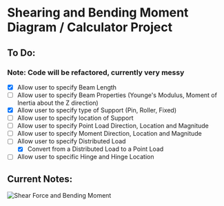 # Shearing and Bending Moment Diagram / Calculator Project

## To Do:

### Note: Code will be refactored, currently very messy

- [x] Allow user to specify Beam Length
- [ ] Allow user to specify Beam Properties (Younge's Modulus, Moment of Inertia about the Z direction)
- [x] Allow user to specify type of Support (Pin, Roller, Fixed)
- [ ] Allow user to specify location of Support
- [ ] Allow user to specify Point Load Direction, Location and Magnitude
- [ ] Allow user to specify Moment Direction, Location and Magnitude
- [ ] Allow user to specify Distributed Load
  - [x] Convert from a Distributed Load to a Point Load
- [ ] Allow user to specific Hinge and Hinge Location

## Current Notes:

![Shear Force and Bending Moment](https://user-images.githubusercontent.com/58377971/86815583-ce57d200-c050-11ea-96a1-22051114f82d.png)
